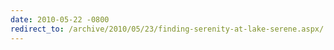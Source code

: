 ```yaml
---
date: 2010-05-22 -0800
redirect_to: /archive/2010/05/23/finding-serenity-at-lake-serene.aspx/
---
```

